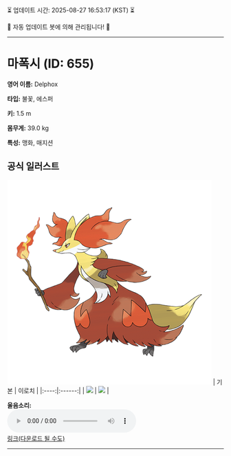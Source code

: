 
⏳ 업데이트 시간: 2025-08-27 16:53:17 (KST) ⏳

🤖 자동 업데이트 봇에 의해 관리됩니다! 🤖

---

# 마폭시 (ID: 655)
**영어 이름:** Delphox

**타입:** 불꽃, 에스퍼

**키:** 1.5 m

**몸무게:** 39.0 kg

**특성:** 맹화, 매지션

## 공식 일러스트
![](https://raw.githubusercontent.com/PokeAPI/sprites/master/sprites/pokemon/other/official-artwork/655.png)
| 기본 | 이로치 |
|:----:|:------:|
| <img src="http://play.pokemonshowdown.com/sprites/ani/delphox.gif" width="200"> | <img src="http://play.pokemonshowdown.com/sprites/ani-shiny/delphox.gif" width="200"> |

**울음소리:**<br><audio controls src="https://raw.githubusercontent.com/PokeAPI/cries/main/cries/pokemon/latest/655.ogg"></audio><br> [링크(다운로드 될 수도)](https://raw.githubusercontent.com/PokeAPI/cries/main/cries/pokemon/latest/655.ogg)


---
